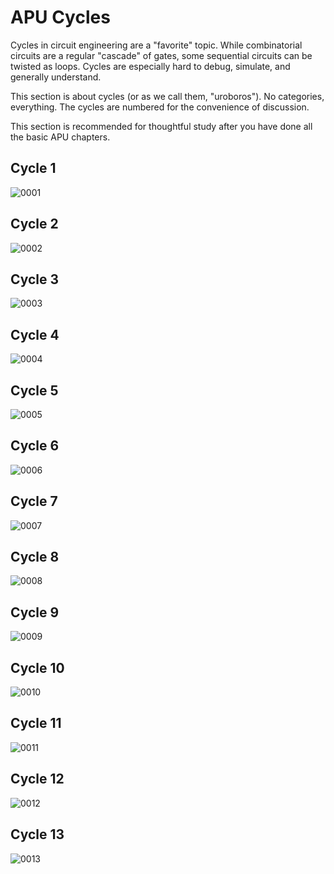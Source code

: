 # APU Cycles

Cycles in circuit engineering are a "favorite" topic. While combinatorial circuits are a regular "cascade" of gates, some sequential circuits can be twisted as loops. Cycles are especially hard to debug, simulate, and generally understand.

This section is about cycles (or as we call them, "uroboros"). No categories, everything. The cycles are numbered for the convenience of discussion.

This section is recommended for thoughtful study after you have done all the basic APU chapters.

## Cycle 1

![0001](/BreakingNESWiki/imgstore/apu/cycles/0001.png)

## Cycle 2

![0002](/BreakingNESWiki/imgstore/apu/cycles/0002.png)

## Cycle 3

![0003](/BreakingNESWiki/imgstore/apu/cycles/0003.png)

## Cycle 4

![0004](/BreakingNESWiki/imgstore/apu/cycles/0004.png)

## Cycle 5

![0005](/BreakingNESWiki/imgstore/apu/cycles/0005.png)

## Cycle 6

![0006](/BreakingNESWiki/imgstore/apu/cycles/0006.png)

## Cycle 7

![0007](/BreakingNESWiki/imgstore/apu/cycles/0007.png)

## Cycle 8

![0008](/BreakingNESWiki/imgstore/apu/cycles/0008.png)

## Cycle 9

![0009](/BreakingNESWiki/imgstore/apu/cycles/0009.png)

## Cycle 10

![0010](/BreakingNESWiki/imgstore/apu/cycles/0010.png)

## Cycle 11

![0011](/BreakingNESWiki/imgstore/apu/cycles/0011.png)

## Cycle 12

![0012](/BreakingNESWiki/imgstore/apu/cycles/0012.png)

## Cycle 13

![0013](/BreakingNESWiki/imgstore/apu/cycles/0013.png)
